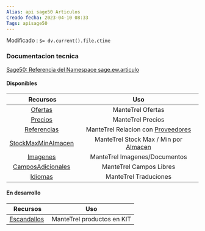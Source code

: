 ```yaml
---
Alias: api sage50 Articulos
Creado fecha: 2023-04-10 08:33
Tags: apisage50
---
```

   
Modificado : `$= dv.current().file.ctime`   
   
### Documentacion tecnica   
[Sage50: Referencia del Namespace sage.ew.articulo](http://descargas.sage.es/Sage50/Documentacion_html/html/d3/d0a/namespacesage_1_1ew_1_1articulo.html)   
   
   
#### Disponibles   
   
| **Recursos** 	|   **Uso**   	|   
|:--------------:	|:--------------------------:	|   
|[Ofertas](../../pySage50e/Tablas/relacionadas/Ofertas.md) |ManteTrel Ofertas||   
|[Precios](../../pySage50e/Tablas/relacionadas/Precios.md) |ManteTrel Precios||   
|[Referencias](../../pySage50e/Tablas/relacionadas/Referencias.md) |ManteTrel Relacion con [Proveedores](../../pySage50e/Tablas/maestras/Proveedores.md)||   
|[StockMaxMinAlmacen](../../pySage50e/Tablas/relacionadas/StockMaxMinAlmacen.md) |ManteTrel Stock Max / Min por [Almacen](/not_created.md)||   
|[Imagenes](../../pySage50e/Tablas/relacionadas/Imagenes.md) |ManteTrel Imagenes/Documentos||   
|[CamposAdicionales](../../pySage50e/Tablas/relacionadas/CamposAdicionales.md) |ManteTrel Campos Libres||   
|[Idiomas](../../pySage50e/Tablas/relacionadas/Idiomas.md) |ManteTrel Traduciones||   
   
   
#### En desarrollo   
   
| **Recursos** 	|   **Uso**   	|    
|:--------------:	|:--------------------------:	|   
|[Escandallos](/not_created.md) |ManteTrel productos en KIT ||